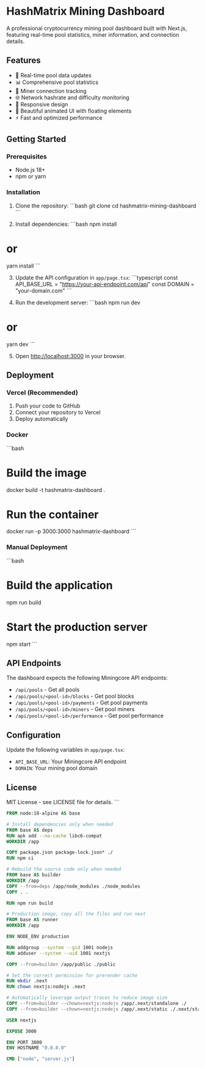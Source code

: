 # HashMatrix Mining Dashboard

A professional cryptocurrency mining pool dashboard built with Next.js, featuring real-time pool statistics, miner information, and connection details.

## Features

- 🔄 Real-time pool data updates
- 📊 Comprehensive pool statistics
- 👥 Miner connection tracking
- 🌐 Network hashrate and difficulty monitoring
- 📱 Responsive design
- 🎨 Beautiful animated UI with floating elements
- ⚡ Fast and optimized performance

## Getting Started

### Prerequisites

- Node.js 18+ 
- npm or yarn

### Installation

1. Clone the repository:
\`\`\`bash
git clone <your-repo-url>
cd hashmatrix-mining-dashboard
\`\`\`

2. Install dependencies:
\`\`\`bash
npm install
# or
yarn install
\`\`\`

3. Update the API configuration in `app/page.tsx`:
\`\`\`typescript
const API_BASE_URL = "https://your-api-endpoint.com/api"
const DOMAIN = "your-domain.com"
\`\`\`

4. Run the development server:
\`\`\`bash
npm run dev
# or
yarn dev
\`\`\`

5. Open [http://localhost:3000](http://localhost:3000) in your browser.

## Deployment

### Vercel (Recommended)

1. Push your code to GitHub
2. Connect your repository to Vercel
3. Deploy automatically

### Docker

\`\`\`bash
# Build the image
docker build -t hashmatrix-dashboard .

# Run the container
docker run -p 3000:3000 hashmatrix-dashboard
\`\`\`

### Manual Deployment

\`\`\`bash
# Build the application
npm run build

# Start the production server
npm start
\`\`\`

## API Endpoints

The dashboard expects the following Miningcore API endpoints:

- `/api/pools` - Get all pools
- `/api/pools/<pool-id>/blocks` - Get pool blocks
- `/api/pools/<pool-id>/payments` - Get pool payments
- `/api/pools/<pool-id>/miners` - Get pool miners
- `/api/pools/<pool-id>/performance` - Get pool performance

## Configuration

Update the following variables in `app/page.tsx`:

- `API_BASE_URL`: Your Miningcore API endpoint
- `DOMAIN`: Your mining pool domain

## License

MIT License - see LICENSE file for details.
\`\`\`

```dockerfile file="Dockerfile"
FROM node:18-alpine AS base

# Install dependencies only when needed
FROM base AS deps
RUN apk add --no-cache libc6-compat
WORKDIR /app

COPY package.json package-lock.json* ./
RUN npm ci

# Rebuild the source code only when needed
FROM base AS builder
WORKDIR /app
COPY --from=deps /app/node_modules ./node_modules
COPY . .

RUN npm run build

# Production image, copy all the files and run next
FROM base AS runner
WORKDIR /app

ENV NODE_ENV production

RUN addgroup --system --gid 1001 nodejs
RUN adduser --system --uid 1001 nextjs

COPY --from=builder /app/public ./public

# Set the correct permission for prerender cache
RUN mkdir .next
RUN chown nextjs:nodejs .next

# Automatically leverage output traces to reduce image size
COPY --from=builder --chown=nextjs:nodejs /app/.next/standalone ./
COPY --from=builder --chown=nextjs:nodejs /app/.next/static ./.next/static

USER nextjs

EXPOSE 3000

ENV PORT 3000
ENV HOSTNAME "0.0.0.0"

CMD ["node", "server.js"]
